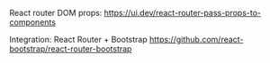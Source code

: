 React router DOM props:
https://ui.dev/react-router-pass-props-to-components

Integration: React Router + Bootstrap
https://github.com/react-bootstrap/react-router-bootstrap
